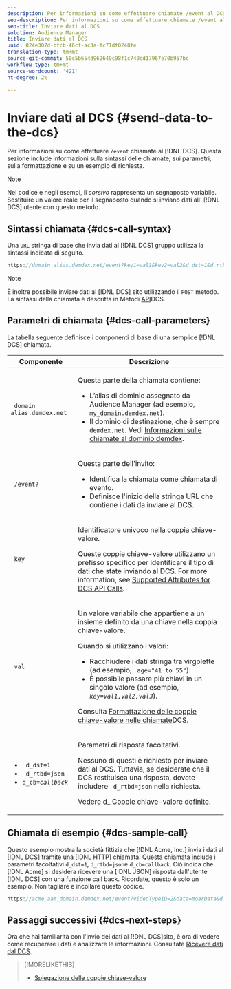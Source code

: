 ```yaml
---
description: Per informazioni su come effettuare chiamate /event al DCS, fate clic qui. Questa sezione include informazioni sulla sintassi delle chiamate, sui parametri, sulla formattazione e su un esempio di richiesta.
seo-description: Per informazioni su come effettuare chiamate /event al DCS, fate clic qui. Questa sezione include informazioni sulla sintassi delle chiamate, sui parametri, sulla formattazione e su un esempio di richiesta.
seo-title: Inviare dati al DCS
solution: Audience Manager
title: Inviare dati al DCS
uuid: 024e307d-bfcb-46cf-ac3a-fc71df0248fe
translation-type: tm+mt
source-git-commit: 50c5b654d962649c98f1c740cd17967e70b957bc
workflow-type: tm+mt
source-wordcount: '421'
ht-degree: 2%

---
```



# Inviare dati al DCS {#send-data-to-the-dcs}

Per informazioni su come effettuare `/event` chiamate al [!DNL DCS]. Questa sezione include informazioni sulla sintassi delle chiamate, sui parametri, sulla formattazione e su un esempio di richiesta.

>[!NOTE]
>
>Nel codice e negli esempi, il *corsivo* rappresenta un segnaposto variabile. Sostituire un valore reale per il segnaposto quando si inviano dati all&#39; [!DNL DCS] utente con questo metodo.

## Sintassi chiamata {#dcs-call-syntax}

Una `URL` stringa di base che invia dati al [!DNL DCS] gruppo utilizza la sintassi indicata di seguito.

```js
https://domain_alias.demdex.net/event?key1=val1&key2=val2&d_dst=1&d_rtbd=json&d_cb=callback
```

>[!NOTE]
>
>È inoltre possibile inviare dati al [!DNL DCS] sito utilizzando il `POST` metodo. La sintassi della chiamata è descritta in Metodi [API](../../../api/dcs-intro/dcs-api-reference/dcs-api-methods.md)DCS.

## Parametri di chiamata {#dcs-call-parameters}

La tabella seguente definisce i componenti di base di una semplice [!DNL DCS] chiamata.

<table id="table_5F6A5B324EB848168543386516FBF384"> 
 <thead> 
  <tr> 
   <th colname="col1" class="entry"> Componente </th> 
   <th colname="col2" class="entry"> Descrizione </th> 
  </tr> 
 </thead>
 <tbody> 
  <tr> 
   <td colname="col1"> <p> <code> domain alias.demdex.net</code> </p> </td> 
   <td colname="col2"> <p>Questa parte della chiamata contiene: </p> <p> 
     <ul id="ul_3EDA9C7BA6794D06BCB07A75A9BD2372"> 
      <li id="li_74624CA78D6F4536A8164AE1FA1DECB9">L’alias di dominio assegnato da <span class="keyword"> Audience Manager</span> (ad esempio, <code> my_domain.demdex.net</code>). </li> 
      <li id="li_08ABE91CA247403AA480B3FB4BEF83BA">Il dominio di destinazione, che è sempre <code> demdex.net</code>. Vedi <a href="../../../reference/demdex-calls.md">Informazioni sulle chiamate al dominio demdex</a>. </li> 
     </ul> </p> </td> 
  </tr> 
  <tr> 
   <td colname="col1"> <p> <code> /event?</code> </p> </td> 
   <td colname="col2"> <p>Questa parte dell'invito: </p> <p> 
     <ul id="ul_6332444A305A4F12A7CBE471CA508516"> 
      <li id="li_1C5C111B2B0E4621B3FC0C20D6516041">Identifica la chiamata come chiamata di evento. </li> 
      <li id="li_DBCE9B1C70604A629ECD7AC0A9052198">Definisce l'inizio della stringa URL che contiene i dati da inviare al <span class="wintitle"> DCS</span>. </li> 
     </ul> </p> </td> 
  </tr> 
  <tr> 
   <td colname="col1"> <p> <code> key</code> </p> </td> 
   <td colname="col2"> <p>Identificatore univoco nella coppia chiave-valore. </p> <p>Queste coppie chiave-valore utilizzano un prefisso specifico per identificare il tipo di dati che state inviando al <span class="wintitle"> DCS</span>. For more information, see <a href="../../../api/dcs-intro/dcs-api-reference/dcs-keys.md"> Supported Attributes for DCS API Calls</a>. </p> </td> 
  </tr> 
  <tr> 
   <td colname="col1"> <p> <code> val</code> </p> </td> 
   <td colname="col2"> <p>Un valore variabile che appartiene a un insieme definito da una chiave nella coppia chiave-valore. </p> <p>Quando si utilizzano i valori: </p> <p> 
     <ul id="ul_624DC78759F74AD8920220058E54E083"> 
      <li id="li_091E5B4820EC4A93B775433E428E74AB">Racchiudere i dati stringa tra virgolette (ad esempio, <code> age="41 to 55"</code>). </li> 
      <li id="li_C558E3BA6EE34413BBBB962D4CD0D10E">È possibile passare più chiavi in un singolo valore (ad esempio, <i><code>key</i>=<i>val1,val2,val3</i></code></i>). </li> 
     </ul> </p> <p>Consulta <a href="../../../api/dcs-intro/dcs-api-reference/dcs-key-format.md"> Formattazione delle coppie chiave-valore nelle chiamate</a>DCS. </p> </td>
  </tr> 
  <tr> 
   <td colname="col1"> <p> 
     <ul id="ul_36E2C1A0538D4D2C94DFC1335720A524"> 
      <li id="li_8902EED431CE4F0189A94868FA52DB1F"> <code> d_dst=1</code> </li> 
      <li id="li_4B6B29499D444E31808DE0A9AA0442D0"> <code> d_rtbd=json</code> </li> 
      <li id="li_3430CD0438604B83BE6437E6EC480816"> <code>d_cb=<i>callback</i></code> </li>
     </ul> </p> </td> 
   <td colname="col2"> <p>Parametri di risposta facoltativi. </p> <p> Nessuno di questi è richiesto per inviare dati al <span class="wintitle"> DCS</span>. Tuttavia, se desiderate che il <span class="wintitle"> DCS</span> restituisca una risposta, dovete includere <code> d_rtbd=json</code> nella richiesta. </p> <p>Vedere <a href="../../../api/dcs-intro/dcs-api-reference/dcs-keys.md#d-attributes"> d_ Coppie chiave-valore definite</a>. </p> </td> 
  </tr>
 </tbody>
</table>

## Chiamata di esempio {#dcs-sample-call}

Questo esempio mostra la società fittizia che [!DNL Acme, Inc.] invia i dati al [!DNL DCS] tramite una [!DNL HTTP] chiamata. Questa chiamata include i parametri facoltativi `d_dst=1`, `d_rtbd=json`e `d_cb=callback`. Ciò indica che [!DNL Acme] si desidera ricevere una [!DNL JSON] risposta dall&#39;utente [!DNL DCS] con una funzione call back. Ricordate, questo è solo un esempio. Non tagliare e incollare questo codice.

```js
https://acme_aam_domain.demdex.net/event?videoTypeID=2&data=moarData&d_dst=1&d_rtbd=json&d_cb=acme_callback
```

## Passaggi successivi {#dcs-next-steps}

Ora che hai familiarità con l&#39;invio dei dati al [!DNL DCS]sito, è ora di vedere come recuperare i dati e analizzare le informazioni. Consultate [Ricevere dati dal DCS](../../../api/dcs-intro/dcs-event-calls/dcs-url-receive.md).

>[!MORELIKETHIS]
>
>* [Spiegazione delle coppie chiave-valore](../../../reference/key-value-pairs-explained.md)

